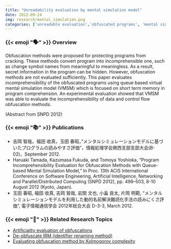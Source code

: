 ```yaml
---
title: "Unreadability evaluation by mental simulation model"
date: 2012-09-24
img: research/mental_simulation.png
categories: ['unreadable evaluation','obfuscated programs', 'mental simulation']
---
```


### {{< emoji ":speaking_head:" >}} Overview

Obfuscation methods were proposed for protecting programs from cracking.
These methods convert program into incomprehensible one, such as change symbol names from meaningful to meaningless.
As a result, secret information in the program can be hidden.
However, obfuscation methods are not evaluated sufficiently.
This paper evaluates incomprehensibility of the obfuscated programs using queue based virtual mental simulation model (VMSM) which is focused on short term memory in program comprehension.
An experimental evaluation showed that VMSM was able to evaluate the incomprehensibility of data and control flow obfuscation methods.

(Abstract from SNPD 2012)

### {{< emoji ":books:" >}} Publications

* 吉岡 智哉，福田 收真，玉田 春昭，”メンタルシミュレーションモデルに基づいたプログラムの読みやすさ評価”，情報処理学会関西支部支部大会(B-02)，September 2012.
* Haruaki Tamada, Kazumasa Fukuda, and Tomoya Yoshioka, “Program Incomprehensibility Evaluation for Obfuscation Methods with Queue-based Mental Simulation Model,” In Proc. 13th ACIS International Conference on Software Engineering, Artificial Intelligence, Networking and Parallel/Distributed Computing (SNPD 2012), pp. 498–503, 8-10 August 2012 (Kyoto, Japan).
* 玉田 春昭, 福田 收真, 吉岡 智哉, 岩間 文也, 小畠 良太, 片岡 明範, “メンタルシミュレーションモデルを利用した動的名前解決難読化手法の読みにくさ評価”, 電子情報通信学会 2012年総合大会 D-3-3, March 2012.

### {{< emoji ":mag_right:" >}} Related Research Topics

* [Artificiality evaluation of obfuscations](../artificiality_evaluation)
* [De-obfuscate IRM (identifier renaming method)](../deobfuscating_identifier_renaming)
* [Evaluating obfuscation method by Kolmogorov complexity](../evaluation_obfuscation_kolmogorov)
